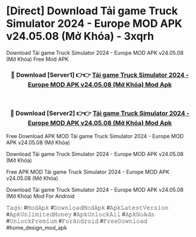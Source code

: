 # [Direct] Download Tải game Truck Simulator 2024 - Europe MOD APK v24.05.08 (Mở Khóa) - 3xqrh
Download Tải game Truck Simulator 2024 - Europe MOD APK v24.05.08 (Mở Khóa) Free Mod APK

<div align="center">
<h3>🔴 Download [Server1] 👉👉 <a href="https://apk-comot.site?title=Tải_game_Truck_Simulator_2024_-_Europe_MOD_APK_v24.05.08_(Mở_Khóa)">Tải game Truck Simulator 2024 - Europe MOD APK v24.05.08 (Mở Khóa) Mod Apk</a></h3><br>

<h3>🔴 Download [Server2] 👉👉 <a href="https://apk-comot.site?title=Tải_game_Truck_Simulator_2024_-_Europe_MOD_APK_v24.05.08_(Mở_Khóa)">Tải game Truck Simulator 2024 - Europe MOD APK v24.05.08 (Mở Khóa) Mod Apk</a></h3>
</div>


Free Download APK MOD Tải game Truck Simulator 2024 - Europe MOD APK v24.05.08 (Mở Khóa)

Download Tải game Truck Simulator 2024 - Europe MOD APK v24.05.08 (Mở Khóa) 

Free APK MOD Tải game Truck Simulator 2024 - Europe MOD APK v24.05.08 (Mở Khóa) 

Download Tải game Truck Simulator 2024 - Europe MOD APK v24.05.08 (Mở Khóa) Mod For Android

𝚃𝚊𝚐𝚜: #𝙼𝚘𝚍𝙰𝚙𝚔 #𝙳𝚘𝚠𝚗𝚕𝚘𝚊𝚍𝙼𝚘𝚍𝙰𝚙𝚔 #𝙰𝚙𝚔𝙻𝚊𝚝𝚎𝚜𝚝𝚅𝚎𝚛𝚜𝚒𝚘𝚗 #𝙰𝚙𝚔𝚄𝚗𝚕𝚒𝚖𝚒𝚝𝚎𝚍𝙼𝚘𝚗𝚎𝚢 #𝙰𝚙𝚔𝚄𝚗𝚕𝚘𝚌𝚔𝙰𝚕𝚕 #𝙰𝚙𝚔𝙽𝚘𝙰𝚍𝚜 #𝚄𝚗𝚕𝚘𝚌𝚔𝙿𝚛𝚎𝚖𝚒𝚞𝚖 #𝙵𝚘𝚛𝙰𝚗𝚍𝚛𝚘𝚒𝚍 #𝙵𝚛𝚎𝚎𝙳𝚘𝚠𝚗𝚕𝚘𝚊𝚍 #home_design_mod_apk